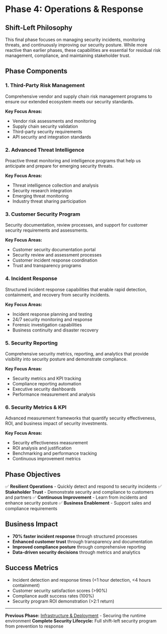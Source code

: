 # Phase 4: Operations & Response

## Shift-Left Philosophy

This final phase focuses on managing security incidents, monitoring threats, and continuously improving our security posture. While more reactive than earlier phases, these capabilities are essential for residual risk management, compliance, and maintaining stakeholder trust.

## Phase Components

### 1. Third-Party Risk Management
Comprehensive vendor and supply chain risk management programs to ensure our extended ecosystem meets our security standards.

**Key Focus Areas:**
- Vendor risk assessments and monitoring
- Supply chain security validation
- Third-party security requirements
- API security and integration standards

### 2. Advanced Threat Intelligence
Proactive threat monitoring and intelligence programs that help us anticipate and prepare for emerging security threats.

**Key Focus Areas:**
- Threat intelligence collection and analysis
- Security research integration
- Emerging threat monitoring
- Industry threat sharing participation

### 3. Customer Security Program
Security documentation, review processes, and support for customer security requirements and assessments.

**Key Focus Areas:**
- Customer security documentation portal
- Security review and assessment processes
- Customer incident response coordination
- Trust and transparency programs

### 4. Incident Response
Structured incident response capabilities that enable rapid detection, containment, and recovery from security incidents.

**Key Focus Areas:**
- Incident response planning and testing
- 24/7 security monitoring and response
- Forensic investigation capabilities
- Business continuity and disaster recovery

### 5. Security Reporting
Comprehensive security metrics, reporting, and analytics that provide visibility into security posture and demonstrate compliance.

**Key Focus Areas:**
- Security metrics and KPI tracking
- Compliance reporting automation
- Executive security dashboards
- Performance measurement and analysis

### 6. Security Metrics & KPI
Advanced measurement frameworks that quantify security effectiveness, ROI, and business impact of security investments.

**Key Focus Areas:**
- Security effectiveness measurement
- ROI analysis and justification
- Benchmarking and performance tracking
- Continuous improvement metrics

## Phase Objectives

✅ **Resilient Operations** - Quickly detect and respond to security incidents
✅ **Stakeholder Trust** - Demonstrate security and compliance to customers and partners
✅ **Continuous Improvement** - Learn from incidents and enhance security posture
✅ **Business Enablement** - Support sales and compliance requirements

## Business Impact

- **70% faster incident response** through structured processes
- **Enhanced customer trust** through transparency and documentation
- **Improved compliance posture** through comprehensive reporting
- **Data-driven security decisions** through metrics and analytics

## Success Metrics

- Incident detection and response times (<1 hour detection, <4 hours containment)
- Customer security satisfaction scores (>90%)
- Compliance audit success rates (100%)
- Security program ROI demonstration (>2:1 return)

---

**Previous Phase:** [Infrastructure & Deployment](../3.%20Infrastructure%20&%20Deployment/) - Securing the runtime environment
**Complete Security Lifecycle:** Full shift-left security program from prevention to response